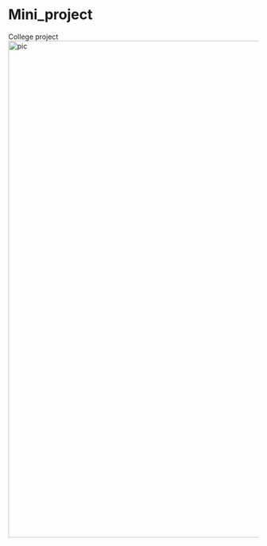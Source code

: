 # Mini_project
College project 
<img width="1912" height="1000" alt="pic" src="https://github.com/user-attachments/assets/7da30032-ccc9-4f25-8708-558fd1e07878" />
